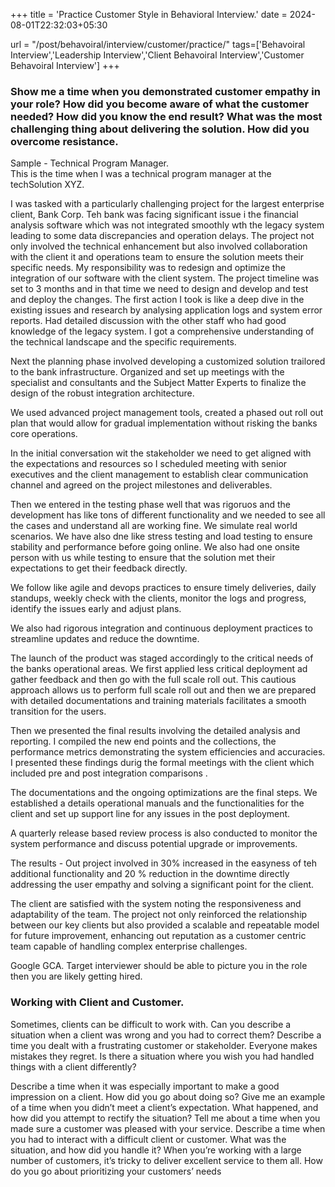 +++
title = 'Practice Customer Style in Behavioral Interview.'
date = 2024-08-01T22:32:03+05:30

url = "/post/behavoiral/interview/customer/practice/"
tags=['Behavoiral Interview','Leadership Interview','Client Behavoiral Interview','Customer Behavoiral Interview']
+++


### Show me a time when you demonstrated customer empathy in your role? How did you become aware of what the customer needed? How did you know the end result? What was the most challenging thing about delivering the solution. How did you overcome resistance.

Sample - Technical Program Manager.  
This is the time when I was a technical program manager at the techSolution XYZ.  

I was tasked with a particularly challenging project for the largest enterprise client, Bank Corp. Teh bank was facing significant issue i the financial analysis software which was not integrated smoothly wth the legacy system leading to some data discrepancies and operation delays. The project not only involved the technical enhancement but also involved collaboration with the client it and operations team to ensure the solution meets their specific needs. My responsibility was to redesign and optimize the integration of our software with the client system. The project timeline was set to 3 months and in that time we need to design and develop and test and deploy the changes.
The first action I took is like a deep dive in the existing issues and research by analysing application logs and system error reports.
Had detailed discussion with the other staff who had good knowledge of the legacy system. I got a comprehensive understanding of the technical landscape and the specific requirements.

Next the planning phase involved developing a customized solution trailored to the bank infrastructure. Organized and set up meetings with the specialist and consultants and the Subject Matter Experts to finalize the design of the robust integration architecture.

We used advanced project management tools, created a phased out roll out plan that would allow for gradual implementation without risking the banks core operations.

In the initial conversation wit the stakeholder we need to get aligned with the expectations and resources so I scheduled meeting with senior executives and the client management to establish clear communication channel and agreed on the project milestones and deliverables.

Then we entered in the testing phase well that was rigoruos and the development has like tons of different functionality and we needed to see all the cases and understand all are working fine. We simulate real world scenarios. We have also dne like stress testing and load testing to ensure stability and performance before going online. We also had one onsite person with us while testing to ensure that the solution met their expectations to get their feedback directly.

We follow like agile and devops practices to ensure timely deliveries, daily standups, weekly check with the clients, monitor the logs and progress, identify the issues early and adjust plans.

We also had rigorous integration and continuous deployment practices to streamline updates and reduce the downtime.

The launch of the product was staged accordingly to the critical needs of the banks operational areas. We first applied less critical deployment ad gather feedback and then go with the full scale roll out.
This cautious approach allows us to perform full scale roll out and then we are prepared with detailed documentations and training materials facilitates a smooth transition for the users.

Then we presented the final results involving the detailed analysis and reporting. I compiled the new end points and the collections, the performance metrics demonstrating the system efficiencies and accuracies. I presented these findings durig the formal meetings with the client which included pre and post integration comparisons .

The documentations and the ongoing optimizations are the final steps. We established a details operational manuals and the functionalities for the client and set up support line for any issues in the post deployment.

A quarterly release based review process is also conducted to monitor the system performance and discuss potential upgrade or improvements.

The results - Out project involved in 30% increased in the easyness of teh additional functionality and 20 % reduction in the downtime directly addressing the user empathy and solving a significant point for the client.

The client are satisfied with the system noting the responsiveness and adaptability of the team. The project not only reinforced the relationship between our key clients but also provided a scalable and repeatable model for future improvement, enhancing out reputation as a customer centric team capable of handling complex enterprise challenges.

Google GCA. Target interviewer should be able to picture you in the role then you are likely getting hired.


### Working with Client and Customer.

Sometimes, clients can be difficult to work with. Can you describe a situation when a client was wrong and you had to correct them? Describe a time you dealt with a frustrating customer or stakeholder. Everyone makes mistakes they regret. Is there a situation where you wish you had handled things with a client differently?

Describe a time when it was especially important to make a good impression on a client. How did you go about doing so?
Give me an example of a time when you didn’t meet a client’s expectation. What happened, and how did you attempt to rectify the situation?
Tell me about a time when you made sure a customer was pleased with your service.
Describe a time when you had to interact with a difficult client or customer. What was the situation, and how did you handle it?
When you’re working with a large number of customers, it’s tricky to deliver excellent service to them all. How do you go about prioritizing your customers’ needs